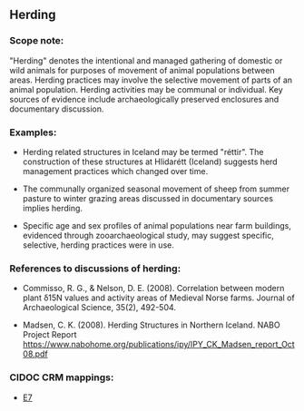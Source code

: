 
## Herding

###  Scope note: 
"Herding" denotes the intentional and managed gathering of domestic or wild animals for purposes of movement of animal populations between areas. Herding practices may involve the selective movement of parts of an animal population. Herding activities may be communal or individual. Key sources of evidence include archaeologically preserved enclosures and documentary discussion. 

### Examples: 

* Herding related structures in Iceland may be termed "réttir". The construction of these structures at Hlidarétt (Iceland) suggests herd management practices which changed over time.

* The communally organized seasonal movement of sheep from summer pasture to winter grazing areas discussed in documentary sources implies herding.

* Specific age and sex profiles of animal populations near farm buildings, evidenced through zooarchaeological study, may suggest specific, selective, herding practices were in use.

### References to discussions of herding:

* Commisso, R. G., & Nelson, D. E. (2008). Correlation between modern plant δ15N values and activity areas of Medieval Norse farms. Journal of Archaeological Science, 35(2), 492-504.

* Madsen, C. K. (2008). Herding Structures in Northern Iceland. NABO Project Report https://www.nabohome.org/publications/ipy/IPY_CK_Madsen_report_Oct08.pdf

### CIDOC CRM mappings: 

* [E7](http://www.cidoc-crm.org/Entity/E7-Activity/Version-6.2.1)



